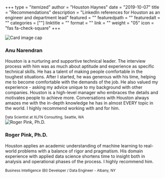 +++
type = "itemized"
author = "Houston Haynes"
date = "2019-10-07"
title = "Recommendations"
description = "LinkedIn references for Houston as an engineer and department lead"
featured = ""
featuredpath = ""
featuredalt = ""
categories = [""]
linktitle = ""
format = ""
link = ""
weight = "05"
icon = "fas fa-check-square"
+++

<div class="container-fluid">
    <div class="row">
        <div class="col-12 mt-3">
            <div class="card">
                <div class="card-horizontal">
                    <div class="img-square-wrapper pl-4">
                        <img class="float-left image centered rounded bordered mx-auto mt-4" src="/img/Anu_Narendran.jpg" alt="Card image cap">
                    </div>
                    <div class="card-body w-75">
                        <h3 class="card-title">Anu Narendran</h3>
                        <p class="card-text">Houston is a nurturing and supportive technical leader. The interview process with him was as much about aptitude and experience as specific technical skills. He has a talent of making people comfortable in the toughest situations. After I started, he was generous with his time, helping me to become comfortable with the demands of the job. He also valued my experience - asking my advice unique to my background with other companies. Houston is a high-level manager who embraces the details and motivates people to achieve more. Conversations with Houston always amazes me with the in-depth knowledge he has in almost EVERY topic in the world. I highly recommend working with and for him.</p>
                    </div>
                </div>
                <div class="card-footer">
                    <small class="text-muted">Data Scientist at XLFN Consulting, Seattle, WA</small>
                </div>
            </div>
        </div>
    </div>
</div>

<div class="container-fluid">
    <div class="row">
        <div class="col-12 mt-3">
            <div class="card">
                <div class="card-horizontal">
                    <div class="img-square-wrapper pl-4">
                        <img class="float-left image centered rounded bordered mx-auto mt-4" src="/img/Roger_Pink.jpg" alt="Roger Pink, Ph.D.">
                    </div>
                    <div class="card-body w-75">
                        <h3 class="card-title">Roger Pink, Ph.D.</h3>
                        <p class="card-text">Houston applies an academic understanding of machine learning to real-world problems with a balance of rigor and pragmatism. His domain experience with applied data science shortens time to insight both in analysis and operational phases of the process. I highly recommend him.</p>
                    </div>
                </div>
                <div class="card-footer">
                    <small class="text-muted">Business Intelligence (BI) Developer / Data Engineer - Albany, NY</small>
                </div>
            </div>
        </div>
    </div>
</div>